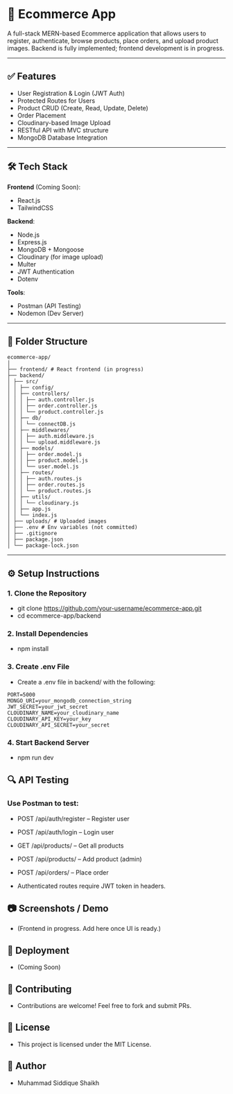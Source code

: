 # 🛒 Ecommerce App

A full-stack MERN-based Ecommerce application that allows users to register, authenticate, browse products, place orders, and upload product images. Backend is fully implemented; frontend development is in progress.

---

## ✅ Features

- User Registration & Login (JWT Auth)
- Protected Routes for Users
- Product CRUD (Create, Read, Update, Delete)
- Order Placement 
- Cloudinary-based Image Upload
- RESTful API with MVC structure
- MongoDB Database Integration

---

## 🛠️ Tech Stack

**Frontend** (Coming Soon):
- React.js
- TailwindCSS

**Backend**:
- Node.js
- Express.js
- MongoDB + Mongoose
- Cloudinary (for image upload)
- Multer
- JWT Authentication
- Dotenv

**Tools**:
- Postman (API Testing)
- Nodemon (Dev Server)

---

## 📁 Folder Structure

```
ecommerce-app/
│
├── frontend/ # React frontend (in progress)
├── backend/
│ ├── src/
│ │ ├── config/
│ │ ├── controllers/
│ │ │ ├── auth.controller.js
│ │ │ ├── order.controller.js
│ │ │ └── product.controller.js
│ │ ├── db/
│ │ │ └── connectDB.js
│ │ ├── middlewares/
│ │ │ ├── auth.middleware.js
│ │ │ └── upload.middleware.js
│ │ ├── models/
│ │ │ ├── order.model.js
│ │ │ ├── product.model.js
│ │ │ └── user.model.js
│ │ ├── routes/
│ │ │ ├── auth.routes.js
│ │ │ ├── order.routes.js
│ │ │ └── product.routes.js
│ │ ├── utils/
│ │ │ └── cloudinary.js
│ │ ├── app.js
│ │ └── index.js
│ ├── uploads/ # Uploaded images
│ ├── .env # Env variables (not committed)
│ ├── .gitignore
│ ├── package.json
│ └── package-lock.json

```

---

## ⚙️ Setup Instructions

### 1. Clone the Repository
- git clone https://github.com/your-username/ecommerce-app.git
- cd ecommerce-app/backend
  
### 2. Install Dependencies
- npm install
  
### 3. Create .env File
- Create a .env file in backend/ with the following:

```
PORT=5000
MONGO_URI=your_mongodb_connection_string
JWT_SECRET=your_jwt_secret
CLOUDINARY_NAME=your_cloudinary_name
CLOUDINARY_API_KEY=your_key
CLOUDINARY_API_SECRET=your_secret
```
### 4. Start Backend Server
- npm run dev
  
## 🔍 API Testing

### Use Postman to test:

- POST /api/auth/register – Register user

- POST /api/auth/login – Login user

- GET /api/products/ – Get all products

- POST /api/products/ – Add product (admin)

- POST /api/orders/ – Place order

- Authenticated routes require JWT token in headers.

## 📷 Screenshots / Demo
- (Frontend in progress. Add here once UI is ready.)

## 🚀 Deployment
-  (Coming Soon)

## 🤝 Contributing
- Contributions are welcome! Feel free to fork and submit PRs.

## 🪪 License
- This project is licensed under the MIT License.

## 👤 Author
- Muhammad Siddique Shaikh


